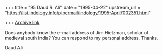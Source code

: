 +++
title = "95 Daud R. Ali"
date = "1995-04-22"
upstream_url = "https://list.indology.info/pipermail/indology/1995-April/002351.html"

+++
[Archive link](https://list.indology.info/pipermail/indology/1995-April/002351.html)


Does anybody know the e-mail address of Jim Hietzman, scholar of medieval 
south India?  You can respond to my personal address.  Thanks.

Daud Ali





